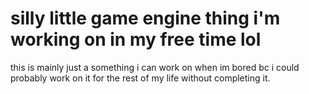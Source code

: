# silly little game engine thing i'm working on in my free time lol
this is mainly just a something i can work on when im bored bc i could probably work on it for the rest of my life without completing it.
